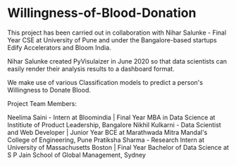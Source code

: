 # Willingness-of-Blood-Donation

This project has been carried out in collaboration with Nihar Salunke - Final Year CSE at University of Pune and under the Bangalore-based startups Edify Accelerators and Bloom India.

Nihar Salunke created PyVisulaizer in June 2020 so that data scientists can easily render their analysis results to a dashboard format.

We make use of various Classification models to predict a person's Willingness to Donate Blood.

Project Team Members:

Neelima Saini - Intern at Bloomindia | Final Year MBA in Data Science at Institiute of Product Leadership, Bangalore
Nikhil Kulkarni - Data Scientist and Web Developer | Junior Year BCE at Marathwada Mitra Mandal's College of Engineering, Pune
Pratiksha Sharma - Research Intern at University of Massachusetts Boston | Final Year Bachelor of Data Science at S P Jain School of Global Management, Sydney
